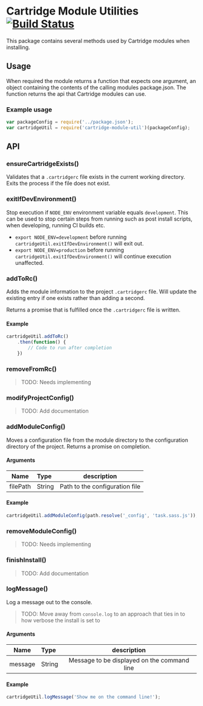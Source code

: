 # Cartridge Module Utilities [![Build Status](https://travis-ci.org/cartridge/cartridge-module-util.svg?branch=master)](https://travis-ci.org/cartridge/cartridge-module-util)

This package contains several methods used by Cartridge modules when installing.

## Usage
When required the module returns a function that expects one argument, an object containing the contents of the calling modules package.json.
The function returns the api that Cartridge modules can use.

### Example usage

```javascript
var packageConfig = require('../package.json');
var cartridgeUtil = require('cartridge-module-util')(packageConfig);
```

## API

### ensureCartridgeExists()
Validates that a `.cartridgerc` file exists in the current working directory. Exits the process if the file does not exist.

### exitIfDevEnvironment()
Stop execution if `NODE_ENV` environment variable equals `development`. This can be used to stop certain steps from running such as post install scripts, when developing, running CI builds etc.

* `export NODE_ENV=development` before running `cartridgeUtil.exitIfDevEnvironment()` will exit out.
* `export NODE_ENV=production` before running `cartridgeUtil.exitIfDevEnvironment()` will continue execution unaffected.

### addToRc()

Adds the module information to the project `.cartridgerc` file. Will update the existing entry if one exists rather than adding a second.

Returns a promise that is fulfilled once the `.cartridgerc` file is written.

#### Example
```javascript
cartridgeUtil.addToRc()
	.then(function() {
		// Code to run after completion
	})
```

### removeFromRc()
> TODO: Needs implementing

### modifyProjectConfig()
> TODO: Add documentation

### addModuleConfig()
Moves a configuration file from the module directory to the configuration directory of the project. Returns a promise on completion.

#### Arguments
| Name        | Type        | description                    |
| ----------- |:----------- |:------------------------------:|
| filePath    | String      | Path to the configuration file |

#### Example
```javascript
cartridgeUtil.addModuleConfig(path.resolve('_config', 'task.sass.js'));
```

### removeModuleConfig()
> TODO: Needs implementing

### finishInstall()
> TODO: Add documentation

### logMessage()
Log a message out to the console.

> TODO: Move away from `console.log` to an approach that ties in to how verbose the install is set to

#### Arguments
| Name        | Type        | description                     |
| ----------- |:----------- |:-------------------------------:|
| message     | String      | Message to be displayed on the command line |

#### Example
```javascript
cartridgeUtil.logMessage('Show me on the command line!');
```

